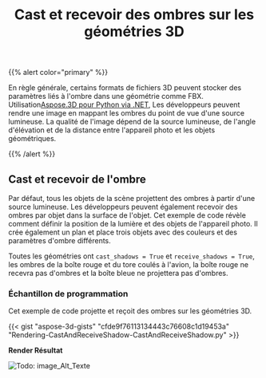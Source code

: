 ﻿---
title: Cast et recevoir des ombres sur les géométries 3D
type: docs
weight: 10
url: /fr/python-net/cast-and-receive-shadows-on-3d-geometries/
description: En règle générale, certains formats de fichiers 3D peuvent stocker des paramètres liés à l'ombre dans une géométrie comme FBX. En utilisant Aspose.3D pour Python via .NET, les développeurs peuvent rendre une image en mappant les ombres du point de vue d'une source de lumière. La qualité de l'image dépend de la source lumineuse, de l'angle d'élévation et de la distance entre l'appareil photo et les objets géométriques.
---
{{% alert color="primary" %}}

En règle générale, certains formats de fichiers 3D peuvent stocker des paramètres liés à l'ombre dans une géométrie comme FBX. Utilisation[Aspose.3D pour Python via .NET](https://products.aspose.com/3d/python-net/), Les développeurs peuvent rendre une image en mappant les ombres du point de vue d'une source lumineuse. La qualité de l'image dépend de la source lumineuse, de l'angle d'élévation et de la distance entre l'appareil photo et les objets géométriques.

{{% /alert %}}
## **Cast et recevoir de l'ombre**
Par défaut, tous les objets de la scène projettent des ombres à partir d'une source lumineuse. Les développeurs peuvent également recevoir des ombres par objet dans la surface de l'objet. Cet exemple de code révèle comment définir la position de la lumière et des objets de l'appareil photo. Il crée également un plan et place trois objets avec des couleurs et des paramètres d'ombre différents.

Toutes les géométries ont `cast_shadows = True` et `receive_shadows = True`, les ombres de la boîte rouge et du tore coulés à l'avion, la boîte rouge ne recevra pas d'ombres et la boîte bleue ne projettera pas d'ombres.
### **Échantillon de programmation**
Cet exemple de code projette et reçoit des ombres sur les géométries 3D.

{{< gist "aspose-3d-gists" "cfde9f76113134443c76608c1d19453a" "Rendering-CastAndReceiveShadow-CastAndReceiveShadow.py" >}}


**Render Résultat**

![Todo: image_Alt_Texte](cast-and-receive-shadows-on-3d-geometries_1.png)
